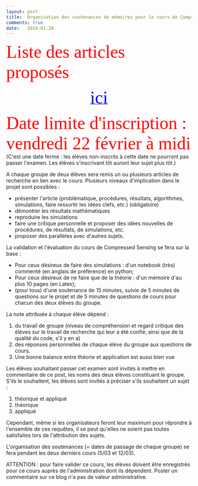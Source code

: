 ```yaml
---
layout: post
title:  Organisation des soutenances de mémoires pour le cours de Compressed Sensing -- année 2019.
comments: true
date:   2019-01-28
---
```

<!-- <font face="verdana" size='8' color='red'> Planning des soutenances</font> -->

<!-- [<center><font face="verdana" size='8' color='blue'> ici </font></center>](/assets/planning_soutenance_cs_17_18.pdf)-->



 <font face="verdana" size='8' color='red'> Liste des articles proposés</font> 

 [<center><font face="verdana" size='8' color='blue'> ici </font></center>](/assets/liste_projets.pdf)


<font face="verdana" size='8' color='red'> Date limite d'inscription : vendredi 22 février à midi</font>
(C'est une date ferme : les élèves non-inscrits à cette date ne pourront pas passer l'examen. Les élèves s'inscrivant tôt auront leur sujet plus tôt.)

A chaque groupe de deux élèves sera remis un ou plusieurs articles de recherche en lien avec le cours. Plusieurs niveaux d'implication dans le projet sont possibles :

* présenter l'article (problématique, procédures, résultats, algorithmes, simulations, faire ressortir les idées clefs, etc.) (obligatoire)
* démontrer les résultats mathématiques
* reproduire les simulations
* faire une critique personnelle et proposer des idées nouvelles de procédures, de résultats, de simulations, etc.
* proposer des parallèles avec d'autres sujets. 

La validation et l'évaluation du cours de Compressed Sensing se fera sur la base :

* Pour ceux désireux de faire des simulations : d'un notebook (très) commenté (en anglais de préférence) en python; 
* Pour ceux désireux de ne faire que de la théorie : d'un mémoire d'au plus 10 pages (en Latex);
* (pour tous) d'une soutenance de 15 minutes, suivie de 5 minutes de questions sur le projet et de 5 minutes de questions de cours pour chacun des deux élèves du groupe.


La note attribuée à chaque élève dépend :

1. du travail de groupe (niveau de compréhension et regard critique des élèves sur le travail de recherche qui leur a été confié; ainsi que de la qualité du code, s'il y en a) 
2. des réponses personnelles de chaque élève du groupe aux questions de cours.
3. Une bonne balance entre théorie et application est aussi bien vue


Les élèves souhaitant passer cet examen sont invités à mettre en commentaire de ce post, les noms des deux élèves constituant le groupe. S'ils le souhaitent, les élèves sont invités  à préciser s'ils souhaitent un sujet :

1. théorique et appliqué
2. théorique
3. appliqué

Cependant, même si les organisateurs feront leur maximum pour répondre à l'ensemble de ces requêtes, il se peut qu'elles ne soient pas toutes satisfaites lors de l'attribution des sujets.

L'organisation des soutenances (= dates de passage de chaque groupe) se fera pendant les deux derniers cours (5/03 et 12/03).

ATTENTION : pour faire valider ce cours, les élèves doivent être enregistrés pour ce cours auprès de l'administration dont ils dépendent. Poster un commentaire sur ce blog n'a pas de valeur administrative. 



 